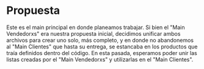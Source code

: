 # Propuesta
Este es el main principal en donde planeamos trabajar. Si bien el "Main Vendedorxs" era nuestra propuesta inicial, decidimos unificar ambos archivos para crear uno solo, más completo, y en donde no abandonemos al "Main Clientes" que hasta su entrega, se estancaba en los productos que traía definidos dentro del código. En esta pasada, esperamos poder unir las listas creadas por el "Main Vendedorxs" y utilizarlas en el "Main Clientes".
